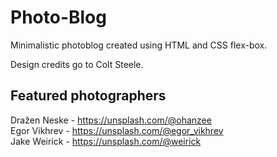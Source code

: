# Photo-Blog

Minimalistic photoblog created using HTML and CSS flex-box.

Design credits go to Colt Steele.

## Featured photographers

Dražen Neske - https://unsplash.com/@ohanzee  
Egor Vikhrev - https://unsplash.com/@egor_vikhrev  
Jake Weirick - https://unsplash.com/@weirick
